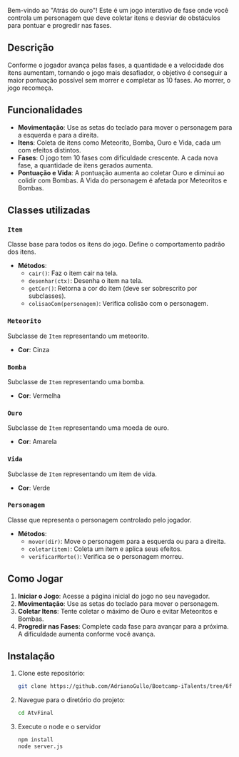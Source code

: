 Bem-vindo ao "Atrás do ouro"! Este é um jogo interativo de fase onde você controla um personagem que deve coletar itens e desviar de obstáculos para pontuar e progredir nas fases.

## Descrição

Conforme o jogador avança pelas fases, a quantidade e a velocidade dos itens aumentam, tornando o jogo mais desafiador, o objetivo é conseguir a maior pontuação possível sem morrer e completar as 10 fases. Ao morrer, o jogo recomeça.

## Funcionalidades

- **Movimentação**: Use as setas do teclado para mover o personagem para a esquerda e para a direita.
- **Itens**: Coleta de itens como Meteorito, Bomba, Ouro e Vida, cada um com efeitos distintos.
- **Fases**: O jogo tem 10 fases com dificuldade crescente. A cada nova fase, a quantidade de itens gerados aumenta.
- **Pontuação e Vida**: A pontuação aumenta ao coletar Ouro e diminui ao colidir com Bombas. A Vida do personagem é afetada por Meteoritos e Bombas.

## Classes utilizadas

### `Item`
Classe base para todos os itens do jogo. Define o comportamento padrão dos itens.

- **Métodos**:
  - `cair()`: Faz o item cair na tela.
  - `desenhar(ctx)`: Desenha o item na tela.
  - `getCor()`: Retorna a cor do item (deve ser sobrescrito por subclasses).
  - `colisaoCom(personagem)`: Verifica colisão com o personagem.

### `Meteorito`
Subclasse de `Item` representando um meteorito.

- **Cor**: Cinza

### `Bomba`
Subclasse de `Item` representando uma bomba.

- **Cor**: Vermelha

### `Ouro`
Subclasse de `Item` representando uma moeda de ouro.

- **Cor**: Amarela

### `Vida`
Subclasse de `Item` representando um item de vida.

- **Cor**: Verde

### `Personagem`
Classe que representa o personagem controlado pelo jogador.

- **Métodos**:
  - `mover(dir)`: Move o personagem para a esquerda ou para a direita.
  - `coletar(item)`: Coleta um item e aplica seus efeitos.
  - `verificarMorte()`: Verifica se o personagem morreu.

## Como Jogar

1. **Iniciar o Jogo**: Acesse a página inicial do jogo no seu navegador.
2. **Movimentação**: Use as setas do teclado para mover o personagem.
3. **Coletar Itens**: Tente coletar o máximo de Ouro e evitar Meteoritos e Bombas.
4. **Progredir nas Fases**: Complete cada fase para avançar para a próxima. A dificuldade aumenta conforme você avança.


## Instalação

1. Clone este repositório:
   ```bash
   git clone https://github.com/AdrianoGullo/Bootcamp-iTalents/tree/6f688f6ba659a2f08d6e091f5fe8c55bc93cf3ae/AtvFinal
   ```

2. Navegue para o diretório do projeto:
    ```bash
    cd AtvFinal
    ```

3. Execute o node e o servidor
    ```bash
    npm install
    node server.js
    ```
